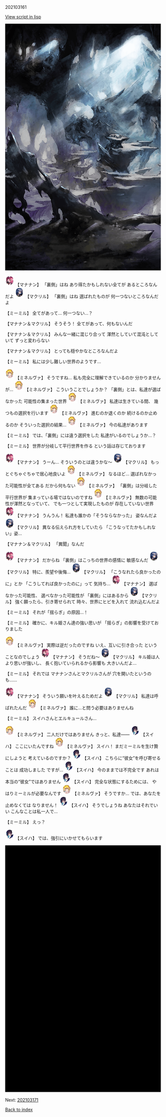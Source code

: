 202103161

[View script in lisp](../scripts/202103161.txt)

![101_cave.png](../images/backgrounds/101_cave.png)

<img src="../images/units/6504011.png" alt="6504011.png" height="34"/>
【マナナン】
「裏側」はね
あり得たかもしれない全てが
あるところなんだよ

<img src="../images/units/6603811.png" alt="6603811.png" height="34"/>
【マクリル】
「裏側」はね
選ばれたものが
何一つないところなんだよ

【ミーミル】
全てがあって…
何一つない…？

【マナナン＆マクリル】
そうそう！
全てがあって、何もないんだ

【マナナン＆マクリル】
みんな一緒に混じり合って
渾然としていて混沌としていて
ずっと変わらない

【マナナン＆マクリル】
とっても穏やかなところなんだよ

【ミーミル】
私には少し難しい世界のようです…

<img src="../images/units/302511.png" alt="302511.png" height="34"/>
【ミネルヴァ】
そうですね…
私も完全に理解できているのか
分かりませんが…

<img src="../images/units/302511.png" alt="302511.png" height="34"/>
【ミネルヴァ】
こういうことでしょうか？
「裏側」とは、私達が選ばなかった
可能性の集まった世界

<img src="../images/units/302511.png" alt="302511.png" height="34"/>
【ミネルヴァ】
私達は生きている間、
幾つもの選択を行います

<img src="../images/units/302511.png" alt="302511.png" height="34"/>
【ミネルヴァ】
進むのか退くのか
続けるのか止めるのか
そういった選択の結果…

<img src="../images/units/302511.png" alt="302511.png" height="34"/>
【ミネルヴァ】
今の私達があります

【ミーミル】
では、「裏側」には違う選択をした
私達がいるのでしょうか…？

【ミーミル】
世界が分岐して平行世界を作る
という話は存じております

<img src="../images/units/6504011.png" alt="6504011.png" height="34"/>
【マナナン】
うーん…
そういうのとは違うかな～

<img src="../images/units/6603811.png" alt="6603811.png" height="34"/>
【マクリル】
もっとぐちゃぐちゃで居心地良いよ

<img src="../images/units/302511.png" alt="302511.png" height="34"/>
【ミネルヴァ】
なるほど…
選ばれなかった可能性が全てある
だから何もない

<img src="../images/units/302511.png" alt="302511.png" height="34"/>
【ミネルヴァ】
「裏側」は分岐した平行世界が
集まっている場ではないのですね

<img src="../images/units/302511.png" alt="302511.png" height="34"/>
【ミネルヴァ】
無数の可能性が渾然となっていて、
でも一つとして実現したものが
存在していない世界

<img src="../images/units/6504011.png" alt="6504011.png" height="34"/>
【マナナン】
うんうん！
私達も誰かの「そうならなかった」
姿なんだよ

<img src="../images/units/6603811.png" alt="6603811.png" height="34"/>
【マクリル】
異なる伝えられ方をしていたら
「こうなってたかもしれない」姿…

【マナナン＆マクリル】
「異聞」なんだ

<img src="../images/units/6504011.png" alt="6504011.png" height="34"/>
【マナナン】
だからね
「裏側」はこっちの世界の感情に
敏感なんだ

<img src="../images/units/6603811.png" alt="6603811.png" height="34"/>
【マクリル】
特に、羨望や後悔…

<img src="../images/units/6603811.png" alt="6603811.png" height="34"/>
【マクリル】
「こうなれたら良かったのに」とか
「こうしてれば良かったのに」って
気持ち…

<img src="../images/units/6504011.png" alt="6504011.png" height="34"/>
【マナナン】
選ばなかった可能性、
選べなかった可能性が
「裏側」にはあるから

<img src="../images/units/6603811.png" alt="6603811.png" height="34"/>
【マクリル】
強く願ったら、引き寄せられて
時々、世界にヒビを入れて
流れ込むんだよ

【ミーミル】
それが「揺らぎ」の原因…！

【ミーミル】
確かに、キル姫さん達の強い思いが
「揺らぎ」の影響を受けておりました

<img src="../images/units/302511.png" alt="302511.png" height="34"/>
【ミネルヴァ】
実際は逆だったのですね
いえ、互いに引き合った
ということなのでしょう

<img src="../images/units/6504011.png" alt="6504011.png" height="34"/>
【マナナン】
そうだね～

<img src="../images/units/6603811.png" alt="6603811.png" height="34"/>
【マクリル】
キル姫は人より思いが強いし、
長く抱いていられるから影響も
大きいんだよ…

【ミーミル】
それでは
マナナンさんとマクリルさんが
穴を開いたというのも……

<img src="../images/units/6504011.png" alt="6504011.png" height="34"/>
【マナナン】
そういう願いを叶えるためだよ

<img src="../images/units/6603811.png" alt="6603811.png" height="34"/>
【マクリル】
私達は呼ばれたんだ

<img src="../images/units/302511.png" alt="302511.png" height="34"/>
【ミネルヴァ】
誰に…と問う必要はありませんね

【ミーミル】
スイハさんとエルキュールさん…

<img src="../images/units/302511.png" alt="302511.png" height="34"/>
【ミネルヴァ】
二人だけではありません
きっと、私達――

<img src="../images/units/3401711.png" alt="3401711.png" height="34"/>
【スイハ】
ここにいたんですね

<img src="../images/units/302511.png" alt="302511.png" height="34"/>
【ミネルヴァ】
スイハ！
まだミーミルを生け贄にしようと
考えているのですか？

<img src="../images/units/3401711.png" alt="3401711.png" height="34"/>
【スイハ】
こちらに“彼女”を呼び寄せることは
成功しました
ですが…

<img src="../images/units/3401711.png" alt="3401711.png" height="34"/>
【スイハ】
今のままでは不完全です
あれは本当の“彼女”ではありません

<img src="../images/units/3401711.png" alt="3401711.png" height="34"/>
【スイハ】
完全な状態にするためには、
やはりミーミルが必要なんです

<img src="../images/units/302511.png" alt="302511.png" height="34"/>
【ミネルヴァ】
そうですか…
では、あなたを止めなくては
なりません！

<img src="../images/units/3401711.png" alt="3401711.png" height="34"/>
【スイハ】
そうでしょうね
あなたはそれでいい
こんなことは私一人で…

【ミーミル】
えっ？

<img src="../images/units/3401711.png" alt="3401711.png" height="34"/>
【スイハ】
では、強引にいかせてもらいます

![bg_black.png](../images/backgrounds/bg_black.png)


Next: [202103171](202103171.md)

[Back to index](index.md)
